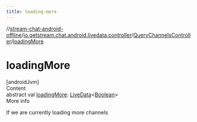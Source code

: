 ```yaml
---
title: loading-more
---
```

//[stream-chat-android-offline](../../../index.md)/[io.getstream.chat.android.livedata.controller](../index.md)/[QueryChannelsController](index.md)/[loadingMore](loadingMore.md)



# loadingMore  
[androidJvm]  
Content  
abstract val [loadingMore](loadingMore.md): [LiveData](https://developer.android.com/reference/kotlin/androidx/lifecycle/LiveData.html)&lt;[Boolean](https://kotlinlang.org/api/latest/jvm/stdlib/kotlin/-boolean/index.html)&gt;  
More info  


If we are currently loading more channels

  



